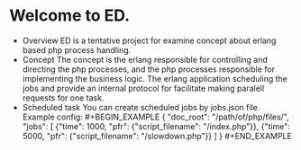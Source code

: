 Welcome to ED.
==

* Overview
  ED is a tentative project for examine concept about erlang based php process handling.
* Concept
  The concept is the erlang responsible for controlling and directing the php processes,
  and the php processes responsible for implementing the business logic. The erlang application
  scheduling the jobs and provide an internal protocol for facilitate making paralell requests
  for one task.
* Scheduled task
  You can create scheduled jobs by jobs.json file.
  Example config:
  #+BEGIN_EXAMPLE
        {
            "doc_root": "/path/of/php/files/",
            "jobs": [
                {"time": 1000,  "pfr": {"script_filename": "/index.php"}},
                {"time": 5000,  "pfr": {"script_filename": "/slowdown.php"}}
            ]
        }
  #+END_EXAMPLE
